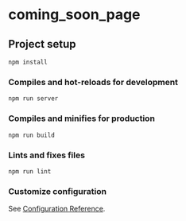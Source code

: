 # coming_soon_page

## Project setup
```
npm install
```

### Compiles and hot-reloads for development
```
npm run server
```

### Compiles and minifies for production
```
npm run build
```

### Lints and fixes files
```
npm run lint
```

### Customize configuration
See [Configuration Reference](https://cli.vuejs.org/config/).
